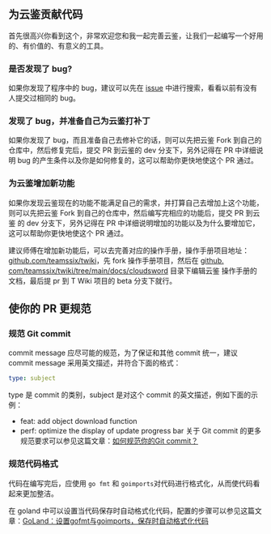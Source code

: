## 为云鉴贡献代码

首先很高兴你看到这个，非常欢迎您和我一起完善云鉴，让我们一起编写一个好用的、有价值的、有意义的工具。

### 是否发现了 bug?

如果你发现了程序中的 bug，建议可以先在 [issue](https://github.com/wgpsec/cloudsword/issues) 中进行搜索，看看以前有没有人提交过相同的 bug。

### 发现了 bug，并准备自己为云鉴打补丁

如果你发现了 bug，而且准备自己去修补它的话，则可以先把云鉴 Fork 到自己的仓库中，然后修复完后，提交 PR 到云鉴的 dev 分支下，另外记得在 PR 中详细说明 bug 的产生条件以及你是如何修复的，这可以帮助你更快地使这个 PR 通过。

### 为云鉴增加新功能

如果你发现云鉴现在的功能不能满足自己的需求，并打算自己去增加上这个功能，则可以先把云鉴 Fork 到自己的仓库中，然后编写完相应的功能后，提交 PR 到云鉴 的 dev 分支下，另外记得在 PR 中详细说明增加的功能以及为什么要增加它，这可以帮助你更快地使这个 PR 通过。

建议师傅在增加新功能后，可以去完善对应的操作手册，操作手册项目地址：[github.com/teamssix/twiki](https://github.com/teamssix/twiki)，先 fork 操作手册项目，然后在 [github.
com/teamssix/twiki/tree/main/docs/cloudsword](https://github.com/teamssix/twiki/tree/main/docs/cloudsword) 目录下编辑云鉴 操作手册的文档，最后提 pr 到 T Wiki 项目的 beta 分支下就行。

## 使你的 PR 更规范

### 规范 Git commit

commit message 应尽可能的规范，为了保证和其他 commit 统一，建议 commit message 采用英文描述，并符合下面的格式：

```yaml
type: subject
```

type 是 commit 的类别，subject 是对这个 commit 的英文描述，例如下面的示例：
* feat: add object download function
* perf: optimize the display of update progress bar
  关于 Git commit 的更多规范要求可以参见这篇文章：[如何规范你的Git commit？](https://zhuanlan.zhihu.com/p/182553920)

### 规范代码格式

代码在编写完后，应使用 `go fmt` 和 `goimports`对代码进行格式化，从而使代码看起来更加整洁。

在 goland 中可以设置当代码保存时自动格式化代码，配置的步骤可以参见这篇文章：[GoLand：设置gofmt与goimports，保存时自动格式化代码](https://blog.csdn.net/qq_32907195/article/details/116755338)